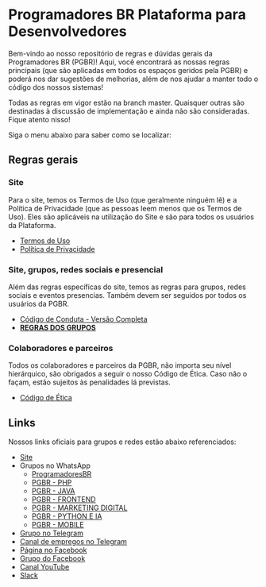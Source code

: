 # Programadores BR Plataforma para Desenvolvedores

Bem-vindo ao nosso repositório de regras e dúvidas gerais da Programadores BR (PGBR)! Aqui, você encontrará as nossas regras principais (que são aplicadas em todos os espaços geridos pela PGBR) e poderá nos dar sugestões de melhorias, além de nos ajudar a manter todo o código dos nossos sistemas!

Todas as regras em vigor estão na branch master. Quaisquer outras são destinadas à discussão de implementação e ainda não são consideradas. Fique atento nisso!

Siga o menu abaixo para saber como se localizar:

## Regras gerais
### Site

Para o site, temos os Termos de Uso (que geralmente ninguém lê) e a Política de Privacidade (que as pessoas leem menos que os Termos de Uso). Eles são aplicáveis na utilização do Site e são para todos os usuários da Plataforma.

  - [Termos de Uso](https://github.com/programadores-br/geral/blob/master/termos-de-uso.md)
  - [Política de Privacidade](https://github.com/programadores-br/geral/blob/master/politica-de-privacidade.md)

### Site, grupos, redes sociais e presencial

Além das regras específicas do site, temos as regras para grupos, redes sociais e eventos presencias. Também devem ser seguidos por todos os usuários da PGBR.

  - [Código de Conduta - Versão Completa](https://github.com/programadores-br/geral/blob/master/code-of-conduct.md)
  - **[REGRAS DOS GRUPOS](https://github.com/programadores-br/geral/blob/master/regras.md)**

### Colaboradores e parceiros

Todos os colaboradores e parceiros da PGBR, não importa seu nível hierárquico, são obrigados a seguir o nosso Código de Ética. Caso não o façam, estão sujeitos às penalidades lá previstas.

  - [Código de Ética](https://github.com/programadores-br/geral/blob/master/codigo-de-etica.md)

## Links

Nossos links oficiais para grupos e redes estão abaixo referenciados:

  - [Site](https://programadoresbr.com.br)
  - Grupos no WhatsApp
    - [ProgramadoresBR](https://chat.whatsapp.com/LCwZWshgrrG1YlLsFqq5xK)
    - [PGBR - PHP](https://chat.whatsapp.com/FmwHHxiXN0uK9Tmyo79vxX)
    - [PGBR - JAVA](https://chat.whatsapp.com/LH5eC7TMFD9Fo1fYtzTqs1)
    - [PGBR - FRONTEND](https://chat.whatsapp.com/DjCnaCpQhP6AHn2klklE2K)
    - [PGBR - MARKETING DIGITAL](https://chat.whatsapp.com/Ds3jiBO2KrR1c7sOJ3Xzh5)
    - [PGBR - PYTHON E IA](https://chat.whatsapp.com/JBxZfDJg21DGusIkFusos3)
    - [PGBR - MOBILE](https://chat.whatsapp.com/BRd1dy2ySnQ53I5NSHSqfk)
  - [Grupo no Telegram](https://t.me/joinchat/BhkPBUYURTVdgf4yGg-SnQ)
  - [Canal de empregos no Telegram](https://t.me/canalpgbr)
  - [Página no Facebook](https://www.facebook.com/programad0resbr)
  - [Grupo do Facebook](https://www.facebook.com/groups/pr0gramad0resbr/)
  - [Canal YouTube](http://youtube.com/c/ProgramadoresBR)
  - [Slack](https://join.slack.com/t/programadoresbrgroup/shared_invite/enQtNTQyNjcxODkxNTIxLWMxYWVhMzllZjg5NGVjMTllODI5ZWUxOWMzNDA1NDA3OWM2OWUzNmM5MDIzNzY2MjFiNTI2MWZlZTc3NTc1OGE)

